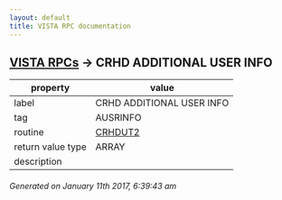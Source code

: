 ```yaml
---
layout: default
title: VISTA RPC documentation
---
```




## [VISTA RPCs](TableOfContent.md) &#8594; CRHD ADDITIONAL USER INFO 

 property | value 
--- | --- 
 label | CRHD ADDITIONAL USER INFO
 tag | AUSRINFO
 routine | [CRHDUT2](http://code.osehra.org/dox/Routine_CRHDUT2_source.html)
 return value type | ARRAY
 description | 




 ###### Generated on January 11th 2017, 6:39:43 am